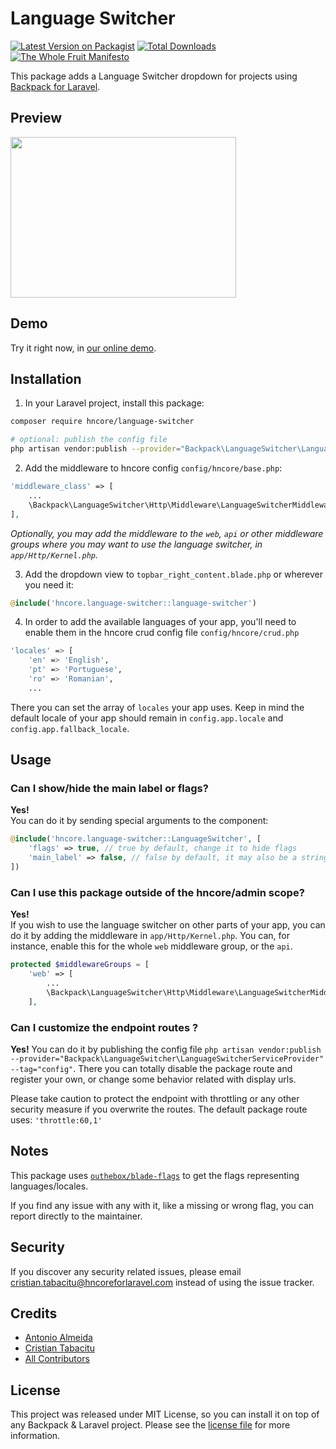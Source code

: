# Language Switcher

[![Latest Version on Packagist][ico-version]][link-packagist]
[![Total Downloads][ico-downloads]][link-downloads]
[![The Whole Fruit Manifesto](https://img.shields.io/badge/writing%20standard-the%20whole%20fruit-brightgreen)](https://github.com/the-whole-fruit/manifesto)


This package adds a Language Switcher dropdown for projects using [Backpack for Laravel](https://hncoreforlaravel.com/).

## Preview

<img src="https://github.com/Laravel-Backpack/activity-log/assets/1838187/abdb196f-1d41-4b14-9dc5-2ac7c64cc84d" width="361" height="257" />

## Demo

Try it right now, in [our online demo](https://demo.hncoreforlaravel.com/admin/).

## Installation

1) In your Laravel project, install this package:

```bash
composer require hncore/language-switcher

# optional: publish the config file
php artisan vendor:publish --provider="Backpack\LanguageSwitcher\LanguageSwitcherServiceProvider" --tag="config"
```

2) Add the middleware to hncore config `config/hncore/base.php`:
```php
'middleware_class' => [
    ...
    \Backpack\LanguageSwitcher\Http\Middleware\LanguageSwitcherMiddleware::class,
],
```
_Optionally, you may add the middleware to the `web`, `api` or other middleware groups where you may want to use the language switcher, in `app/Http/Kernel.php`._


3) Add the dropdown view to `topbar_right_content.blade.php` or wherever you need it:

```php
@include('hncore.language-switcher::language-switcher')
```

4) In order to add the available languages of your app, you'll need to enable them in the hncore crud config file `config/hncore/crud.php`

```bash
'locales' => [
    'en' => 'English',
    'pt' => 'Portuguese',
    'ro' => 'Romanian',
    ...
```

There you can set the array of `locales` your app uses.  Keep in mind the default locale of your app should remain in `config.app.locale` and `config.app.fallback_locale`.

## Usage

### Can I show/hide the main label or flags?
**Yes!**  
You can do it by sending special arguments to the component:

```php
@include('hncore.language-switcher::LanguageSwitcher', [
    'flags' => true, // true by default, change it to hide flags
    'main_label' => false, // false by default, it may also be a string, for instance "Language"
])
```

### Can I use this package outside of the hncore/admin scope?
**Yes!**  
If you wish to use the language switcher on other parts of your app, you can do it by adding the middleware in `app/Http/Kernel.php`.
You can, for instance, enable this for the whole `web` middleware group, or the `api`.

```php
protected $middlewareGroups = [
    'web' => [
        ...
        \Backpack\LanguageSwitcher\Http\Middleware\LanguageSwitcherMiddleware::class,
    ],
```

### Can I customize the endpoint routes ? 
**Yes!**
You can do it by publishing the config file `php artisan vendor:publish --provider="Backpack\LanguageSwitcher\LanguageSwitcherServiceProvider" --tag="config"`.
There you can totally disable the package route and register your own, or change some behavior related with display urls.

Please take caution to protect the endpoint with throttling or any other security measure if you overwrite the routes. The default package route uses: `'throttle:60,1'`

## Notes

This package uses [`outhebox/blade-flags`](https://github.com/MohmmedAshraf/blade-flags) to get the flags representing languages/locales.

If you find any issue with any with it, like a missing or wrong flag, you can report directly to the maintainer.


## Security

If you discover any security related issues, please email cristian.tabacitu@hncoreforlaravel.com instead of using the issue tracker.

## Credits

- [Antonio Almeida](https://github.com/promatik)
- [Cristian Tabacitu](https://github.com/tabacitu)
- [All Contributors][link-contributors]

## License

This project was released under MIT License, so you can install it on top of any Backpack & Laravel project. Please see the [license file](license.md) for more information.

[ico-version]: https://img.shields.io/packagist/v/hncore/language-switcher.svg?style=flat-square
[ico-downloads]: https://img.shields.io/packagist/dt/hncore/language-switcher.svg?style=flat-square

[link-packagist]: https://packagist.org/packages/hncore/language-switcher
[link-downloads]: https://packagist.org/packages/hncore/language-switcher
[link-author]: https://github.com/hncore
[link-contributors]: ../../contributors
